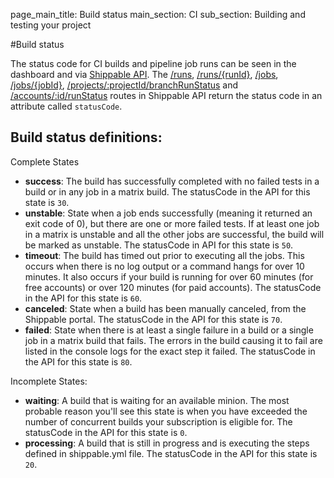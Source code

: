 page_main_title: Build status
main_section: CI
sub_section: Building and testing your project

#Build status

The status code for CI builds and pipeline job runs can be seen in the dashboard and via [Shippable API](/reference/api-overview). The [/runs](http://docs.shippable.com/reference/api-overview/#!/Runs/get_runs),  [/runs/{runId}](http://docs.shippable.com/reference/api-overview/#!/Runs/get_runs_runId),  [/jobs](http://docs.shippable.com/reference/api-overview/#!/Jobs/get_jobs), [/jobs/{jobId}](http://docs.shippable.com/reference/api-overview/#!/Jobs/get_jobs_jobId), [/projects/:projectId/branchRunStatus](http://docs.shippable.com/reference/api-overview/#!/Projects/get_projects_projectId_branchRunStatus) and [/accounts/:id/runStatus](http://docs.shippable.com/reference/api-overview/#!/Accounts/get_accounts_accountId_runStatus) routes in Shippable API return the status code in an attribute called `statusCode`.

## Build status definitions:
Complete States

- **success**: The build has successfully completed with no failed tests in a build or in any job in a matrix build. The statusCode in the API for this state is `30`.
- **unstable**: State when a job ends successfully (meaning it returned an exit code of 0), but there are one or more failed tests. If at least one job in a matrix is unstable and all the other jobs are successful, the build will be marked as unstable. The statusCode in API for this state is `50`.
- **timeout**: The build has timed out prior to executing all the jobs. This occurs  when there is no log output or a command hangs for over 10 minutes. It also occurs if your build is running for over 60 minutes (for free accounts) or over 120 minutes (for paid accounts). The statusCode in the API for this state is `60`.
- **canceled**: State when a build has been manually canceled, from the Shippable portal. The statusCode in the API for this state is `70`.
- **failed**: State when there is at least a single failure in a build or a single job in a matrix build that fails. The errors in the build causing it to fail are listed in the console logs for the exact step it failed. The statusCode in the API for this state is `80`.

Incomplete States:

- **waiting**: A build that is waiting for an available minion. The most probable reason you'll see this state is when you have exceeded the number of concurrent builds your subscription is eligible for. The statusCode in the API for this state is `0`.
- **processing**: A build that is still in progress and is executing the steps defined in shippable.yml file. The statusCode in the API for this state is `20`.
